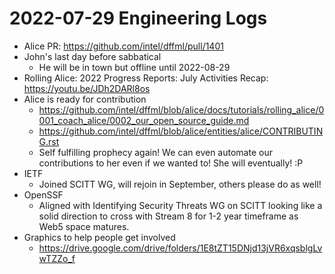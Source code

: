 # 2022-07-29 Engineering Logs

- Alice PR: https://github.com/intel/dffml/pull/1401
- John's last day before sabbatical
  - He will be in town but offline until 2022-08-29
- Rolling Alice: 2022 Progress Reports: July Activities Recap: https://youtu.be/JDh2DARl8os
- Alice is ready for contribution
  - https://github.com/intel/dffml/blob/alice/docs/tutorials/rolling_alice/0001_coach_alice/0002_our_open_source_guide.md
  - https://github.com/intel/dffml/blob/alice/entities/alice/CONTRIBUTING.rst
  - Self fulfilling prophecy again! We can even automate our contributions to her even if we wanted to! She will eventually! :P
- IETF
  - Joined SCITT WG, will rejoin in September, others please do as well!
- OpenSSF
  - Aligned with Identifying Security Threats WG on SCITT looking like a solid direction to cross with Stream 8 for 1-2 year timeframe as Web5 space matures.
- Graphics to help people get involved
  - https://drive.google.com/drive/folders/1E8tZT15DNjd13jVR6xqsblgLvwTZZo_f